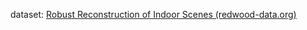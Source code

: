 dataset:
[Robust Reconstruction of Indoor Scenes (redwood-data.org)](http://redwood-data.org/indoor/dataset.html)
